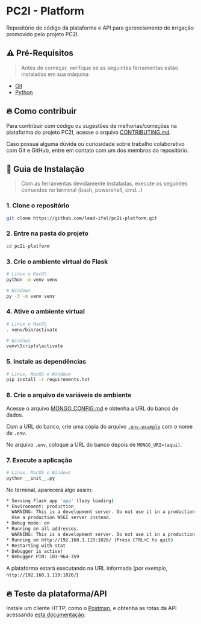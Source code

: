 # PC2I - Platform
Repositório de código da plataforma e API para gerenciamento de irrigação promovido pelo projeto PC2I.

## :warning: Pré-Requisitos
> Antes de começar, verifique se as seguintes ferramentas estão instaladas em sua máquina
- [Git](https://git-scm.com/downloads)
- [Python](https://python.org/downloads)

## :fire: Como contribuir
Para contribuir com código ou sugestões de melhorias/correções na plataforma do projeto PC2I, acesse o arquivo [CONTRIBUTING.md](./CONTRIBUTING.md).

Caso possua alguma dúvida ou curiosidade sobre trabalho colaborativo com Git e GitHub, entre em contato com um dos membros do repositório.

## :compass: Guia de Instalação
> Com as ferramentas devidamente instaladas, execute os seguintes comandos no terminal (bash, powershell, cmd...)

### 1. Clone o repositório
```bash
git clone https://github.com/lead-ifal/pc2i-platform.git
```

### 2. Entre na pasta do projeto
```bash
cd pc2i-platform
```

### 3. Crie o ambiente virtual do Flask
```bash
# Linux e MacOS
python -m venv venv
```

```bash
# Windows
py -3 -m venv venv
```

### 4. Ative o ambiente virtual
```bash
# Linux e MacOS
. venv/bin/activate
```

```bash
# Windows
venv\Scripts\activate
```

### 5. Instale as dependências
```bash
# Linux, MacOS e Windows
pip install -r requirements.txt
```

### 6. Crie o arquivo de variáveis de ambiente
Acesse o arquivo [MONGO_CONFIG.md](./MONGO_CONFIG.md) e obtenha a URL do banco de dados.

Com a URL do banco, crie uma cópia do arquivo [`.env.example`](./.env.example) com o nome de `.env`.

No arquivo `.env`, coloque a URL do banco depois de `MONGO_URI=(aqui)`.

### 7. Execute a aplicação
```bash
# Linux, MacOS e Windows
python __init__.py
```

No terminal, aparecerá algo assim:

```bash
* Serving Flask app 'app' (lazy loading)
* Environment: production
  WARNING: This is a development server. Do not use it in a production deployment.
  Use a production WSGI server instead.
* Debug mode: on
* Running on all addresses.
  WARNING: This is a development server. Do not use it in a production deployment.
* Running on http://192.168.1.110:1026/ (Press CTRL+C to quit)
* Restarting with stat
* Debugger is active!
* Debugger PIN: 103-964-359
```

A plataforma estará executando na URL informada (por exemplo, `http://192.168.1.110:1026/`)

## :fire: Teste da plataforma/API
Instale um cliente HTTP, como o [Postman](https://postman.com/downloads/), e obtenha as rotas da API acessando [esta documentação](https://documenter.getpostman.com/view/21952024/UzQypiBw).
